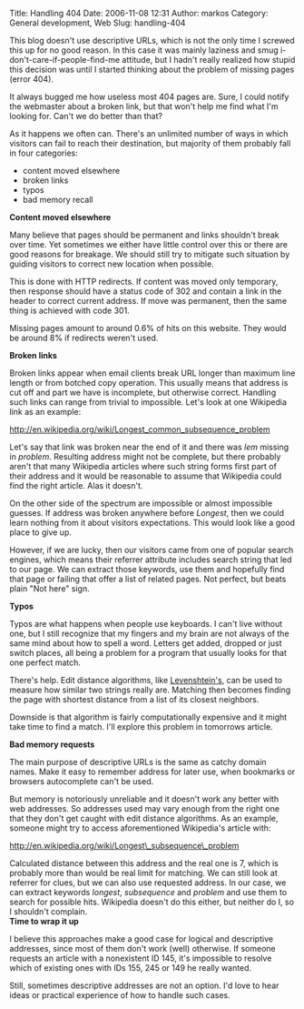 Title: Handling 404
Date: 2006-11-08 12:31
Author: markos
Category: General development, Web
Slug: handling-404

This blog doesn't use descriptive URLs, which is not the only time I
screwed this up for no good reason. In this case it was mainly laziness
and smug i-don't-care-if-people-find-me attitude, but I hadn't really
realized how stupid this decision was until I started thinking about the
problem of missing pages (error 404).

It always bugged me how useless most 404 pages are. Sure, I could notify
the webmaster about a broken link, but that won't help me find what I'm
looking for. Can't we do better than that?

As it happens we often can. There's an unlimited number of ways in which
visitors can fail to reach their destination, but majority of them
probably fall in four categories:

-   content moved elsewhere
-   broken links
-   typos
-   bad memory recall

**Content moved elsewhere**

Many believe that pages should be permanent and links shouldn't break
over time. Yet sometimes we either have little control over this or
there are good reasons for breakage. We should still try to mitigate
such situation by guiding visitors to correct new location when
possible.

This is done with HTTP redirects. If content was moved only temporary,
then response should have a status code of 302 and contain a link in the
header to correct current address. If move was permanent, then the same
thing is achieved with code 301.

Missing pages amount to around 0.6% of hits on this website. They would
be around 8% if redirects weren't used.

**Broken links**

Broken links appear when email clients break URL longer than maximum
line length or from botched copy operation. This usually means that
address is cut off and part we have is incomplete, but otherwise
correct. Handling such links can range from trivial to impossible. Let's
look at one Wikipedia link as an example:

<http://en.wikipedia.org/wiki/Longest_common_subsequence_problem>

Let's say that link was broken near the end of it and there was *lem*
missing in *problem*. Resulting address might not be complete, but there
probably aren't that many Wikipedia articles where such string forms
first part of their address and it would be reasonable to assume that
Wikipedia could find the right article. Alas it doesn't.

On the other side of the spectrum are impossible or almost impossible
guesses. If address was broken anywhere before *Longest*, then we could
learn nothing from it about visitors expectations. This would look like
a good place to give up.

However, if we are lucky, then our visitors came from one of popular
search engines, which means their referrer attribute includes search
string that led to our page. We can extract those keywords, use them and
hopefully find that page or failing that offer a list of related pages.
Not perfect, but beats plain "Not here" sign.

<strong>Typos

</strong>Typos are what happens when people use keyboards. I can't live
without one, but I still recognize that my fingers and my brain are not
always of the same mind about how to spell a word. Letters get added,
dropped or just switch places, all being a problem for a program that
usually looks for that one perfect match.

There's help. Edit distance algorithms, like
[Levenshtein's](http://en.wikipedia.org/wiki/Levenshtein_distance "Description of Levenshteins algorithm"),
can be used to measure how similar two strings really are. Matching then
becomes finding the page with shortest distance from a list of its
closest neighbors.

Downside is that algorithm is fairly computationally expensive and it
might take time to find a match. I'll explore this problem in tomorrows
article.

**Bad memory requests**

The main purpose of descriptive URLs is the same as catchy domain names.
Make it easy to remember address for later use, when bookmarks or
browsers autocomplete can't be used.

But memory is notoriously unreliable and it doesn't work any better with
web addresses. So addresses used may vary enough from the right one that
they don't get caught with edit distance algorithms. As an example,
someone might try to access aforementioned Wikipedia's article with:

http://en.wikipedia.org/wiki/Longest\_subsequence\_problem

Calculated distance between this address and the real one is 7, which is
probably more than would be real limit for matching. We can still look
at referrer for clues, but we can also use requested address. In our
case, we can extract keywords *longest*, *subsequence* and *problem* and
use them to search for possible hits. Wikipedia doesn't do this either,
but neither do I, so I shouldn't complain.  
**Time to wrap it up**

I believe this approaches make a good case for logical and descriptive
addresses, since most of them don't work (well) otherwise. If someone
requests an article with a nonexistent ID 145, it's impossible to
resolve which of existing ones with IDs 155, 245 or 149 he really
wanted.

Still, sometimes descriptive addresses are not an option. I'd love to
hear ideas or practical experience of how to handle such cases.

